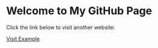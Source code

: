 <!DOCTYPE html>
<html>
<head>
    <title>My GitHub Page</title>
</head>
<body>
    <h1>Welcome to My GitHub Page</h1>
    <p>Click the link below to visit another website:</p>
    <a href="https://www.example.com" target="_blank">Visit Example</a>
</body>
</html>